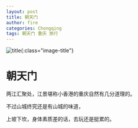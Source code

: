 ```yaml
---
layout: post
title: 朝天门
author: fire
categories: Chongqing 
tags: 朝天门 重庆 旅行
---
```


![title](https://image.sideproject.cn/titlex/title_019.jpg){:class="image-title"}

朝天门
===

两江汇聚处，江景堪称小香港的重庆自然有几分道理的。

不过山城终究还是有山城的味道，

上坡下坎，身体素质差的话，去玩还是挺累的。

